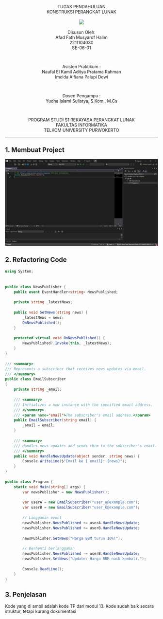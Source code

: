 <div align="center">
TUGAS PENDAHULUAN <br>
KONSTRUKSI PERANGKAT LUNAK <br>
<!-- JUDUL -->
<br>

<img src="https://lac.telkomuniversity.ac.id/wp-content/uploads/2021/01/cropped-1200px-Telkom_University_Logo.svg-270x270.png" width="250px">

<br>

Disusun Oleh: <br>
Afad Fath Musyarof Halim <br>
2211104030 <br>
SE-06-01 <br>

<br>

Asisten Praktikum : <br>
Naufal El Kamil Aditya Pratama Rahman <br>
Imelda Alfiana Palupi Dewi <br>

<br>

Dosen Pengampu : <br>
Yudha Islami Sulistya, S.Kom., M.Cs <br>

<br>

PROGRAM STUDI S1 REKAYASA PERANGKAT LUNAK <br>
FAKULTAS INFORMATIKA <br> 
TELKOM UNIVERSITY PURWOKERTO <br>

</div>
<hr>

## 1. Membuat Project <br>
![tp](img/tp.png)
## 2. Refactoring Code <br>
``` C#
using System;


public class NewsPublisher {
    public event EventHandler<string> NewsPublished;

    private string _latestNews;

    public void SetNews(string news) {
        _latestNews = news;
        OnNewsPublished();
    }

    protected virtual void OnNewsPublished() {
        NewsPublished?.Invoke(this, _latestNews);
    }
}

/// <summary>
/// Represents a subscriber that receives news updates via email.
/// </summary>
public class EmailSubscriber
{
    private string _email;

    /// <summary>
    /// Initializes a new instance with the specified email address.
    /// </summary>
    /// <param name="email">The subscriber's email address.</param>
    public EmailSubscriber(string email) {
        _email = email;
    }

    /// <summary>
    /// Handles news updates and sends them to the subscriber's email.
    /// </summary>
    public void HandleNewsUpdate(object sender, string news) {
        Console.WriteLine($"Email ke {_email}: {news}");
    }
}

public class Program {
    static void Main(string[] args) {
        var newsPublisher = new NewsPublisher();

        var userA = new EmailSubscriber("user_a@example.com");
        var userB = new EmailSubscriber("user_b@example.com");

        // Langganan event
        newsPublisher.NewsPublished += userA.HandleNewsUpdate;
        newsPublisher.NewsPublished += userB.HandleNewsUpdate;

        newsPublisher.SetNews("Harga BBM turun 10%!");

        // Berhenti berlangganan
        newsPublisher.NewsPublished -= userB.HandleNewsUpdate;
        newsPublisher.SetNews("Update: Harga BBM naik kembali.");

        Console.ReadLine();
    }
}
```
## 3. Penjelasan
Kode yang di ambil adalah kode TP dari modul 13. Kode sudah baik secara struktur, tetapi kurang dokumentasi